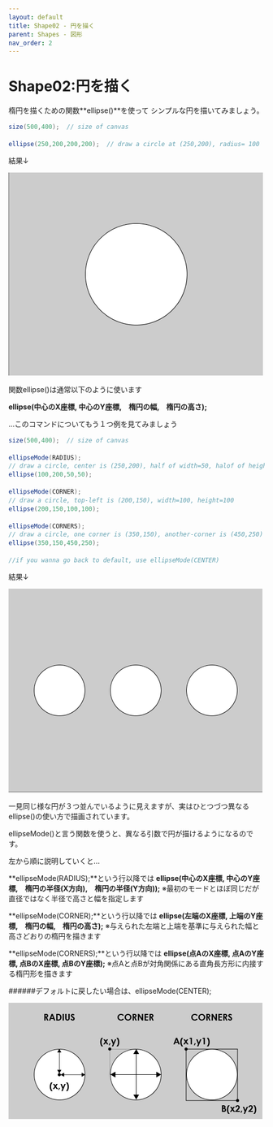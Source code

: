 ```yaml
---
layout: default
title: Shape02 - 円を描く
parent: Shapes - 図形
nav_order: 2
---
```


# Shape02:円を描く

楕円を描くための関数**ellipse()**を使って
シンプルな円を描いてみましょう。

```java
size(500,400);  // size of canvas

ellipse(250,200,200,200);  // draw a circle at (250,200), radius= 100
```
結果↓

<img src="../assets/ellipse_run.png" alt="hi" class="inline"/>

関数ellipse()は通常以下のように使います

**ellipse(中心のX座標, 中心のY座標,　楕円の幅,　楕円の高さ);**

...このコマンドについてもう１つ例を見てみましょう

```java
size(500,400);  // size of canvas

ellipseMode(RADIUS);
// draw a circle, center is (250,200), half of width=50, halof of height=50
ellipse(100,200,50,50);

ellipseMode(CORNER);
// draw a circle, top-left is (200,150), width=100, height=100
ellipse(200,150,100,100);

ellipseMode(CORNERS);
// draw a circle, one corner is (350,150), another-corner is (450,250)
ellipse(350,150,450,250);

//if you wanna go back to default, use ellipseMode(CENTER)
```

結果↓

<img src="../assets/ellipseMode_run.png" alt="hi" class="inline"/>

一見同じ様な円が３つ並んでいるように見えますが、実はひとつづつ異なるellipse()の使い方で描画されています。

ellipseMode()と言う関数を使うと、異なる引数で円が描けるようになるのです。

左から順に説明していくと...

**ellipseMode(RADIUS);**という行以降では
**ellipse(中心のX座標, 中心のY座標,　楕円の半径(X方向),　楕円の半径(Y方向));**
※最初のモードとほぼ同じだが直径ではなく半径で高さと幅を指定します

**ellipseMode(CORNER);**という行以降では
**ellipse(左端のX座標, 上端のY座標,　楕円の幅,　楕円の高さ);**
※与えられた左端と上端を基準に与えられた幅と高さどおりの楕円を描きます

**ellipseMode(CORNERS);**という行以降では
**ellipse(点AのX座標, 点AのY座標, 点BのX座標, 点BのY座標);**
※点Aと点Bが対角関係にある直角長方形に内接する楕円形を描きます

######デフォルトに戻したい場合は、ellipseMode(CENTER);

<img src="../assets/ellipseMode_run_text.png" alt="hi" class="inline"/>
